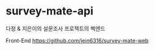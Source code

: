 # survey-mate-api
다정 &amp; 지은이의 설문조사 프로젝트의 벡엔드

Front-End
https://github.com/jein6316/survey-mate-web
